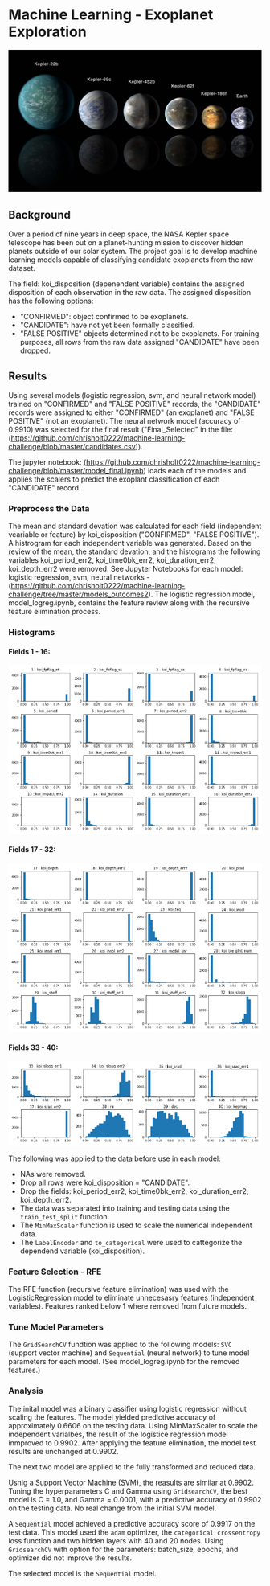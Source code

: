 # Machine Learning - Exoplanet Exploration

![exoplanets.jpg](Images/exoplanets.jpg)

## Background

Over a period of nine years in deep space, the NASA Kepler space telescope has been out on a planet-hunting mission to discover hidden planets outside of our solar system. The project goal is to develop machine learning models capable of classifying candidate exoplanets from the raw dataset.

The field: koi_disposition (depenendent variable) contains the assigned disposition of each observation in the raw data. The assigned disposition has the following options: 
 * "CONFIRMED": object confirmed to be exoplanets.
 * "CANDIDATE": have not yet been formally classified.
 * "FALSE POSITIVE" objects determined not to be exoplanets.
For training purposes, all rows from the raw data assigned "CANDIDATE" have been dropped. 

## Results

Using several models (logistic regression, svm, and neural network model) trained on "CONFIRMED" and "FALSE POSITIVE" records, the "CANDIDATE" records were assigned to either "CONFIRMED" (an exoplanet) and "FALSE POSITIVE" (not an exoplanet). The neural network model (accuracy of 0.9910) was selected for the final result ("Final_Selected" in the file: (https://github.com/chrisholt0222/machine-learning-challenge/blob/master/candidates.csv)).

The jupyter notebook: (https://github.com/chrisholt0222/machine-learning-challenge/blob/master/model_final.ipynb) loads each of the models and applies the scalers to predict the exoplant classification of each "CANDIDATE" record.

### Preprocess the Data

The mean and standard devation was calculated for each field (independent vcariable or feature) by koi_disposition ("CONFIRMED", "FALSE POSITIVE"). A histrogram for each independent variable was generated. Based on the review of the mean, the standard devation, and the histograms the following variables koi_period_err2, koi_time0bk_err2, koi_duration_err2, koi_depth_err2 were removed. See Jupyter Notebooks for each model: logistic regression, svm, neural networks - (https://github.com/chrisholt0222/machine-learning-challenge/tree/master/models_outcomes2). The logistic regression model, model_logreg.ipynb, contains the feature review along with the recursive feature elimination process.

### Histograms

#### Fields 1 - 16:
![Group1.jpg](models_outcomes2/Images/feature_hist_0_15.png)

#### Fields 17 - 32:
![Group2.jpg](models_outcomes2/Images/feature_hist_16_31.png)

#### Fields 33 - 40:
![Group3.jpg](models_outcomes2/Images/feature_hist_32_39.png)

The following was applied to the data before use in each model:
* NAs were removed.
* Drop all rows were koi_disposition = "CANDIDATE".
* Drop the fields: koi_period_err2, koi_time0bk_err2, koi_duration_err2, koi_depth_err2.
* The data was separated into training and testing data using the `train_test_split` function.
* The `MinMaxScaler` function is used to scale the numerical independent data.
* The `LabelEncoder` and `to_categorical` were used to cattegorize the dependend variable (koi_disposition).

### Feature Selection - RFE

The RFE function (recursive feature elimination) was used with the LogisticRegression model to eliminate unnecesasry features (independent variables). Features ranked below 1 where removed from future models. 

### Tune Model Parameters

The `GridSearchCV` fundtion was applied to the following models: `SVC` (support vector machine) and `Sequential` (neural network) to tune model parameters for each model. (See model_logreg.ipynb for the removed features.)

### Analysis

The inital model was a binary classifier using logistic regression without scaling the features. The model yielded predictive accuracy of approximately 0.6606 on the testing data. Using MinMaxScaler to scale the independent varialbes, the result of the logistice regression model inmproved to 0.9902. After applying the feature elimination, the model test results are unchanged at 0.9902.

The next two model are applied to the fully transformed and reduced data. 

Usnig a Support Vector Machine (SVM), the reasults are similar at 0.9902. Tuning the hyperparameters C and Gamma using `GridsearchCV`, the best model is C = 1.0, and Gamma = 0.0001, with a predictive accuracy of 0.9902 on the testing data. No real change from the initial SVM model.

A `Sequential` model achieved a predictive accuracy score of 0.9917 on the test data. This model used the `adam` optimizer, the `categorical crossentropy` loss function and two hidden layers with 40 and 20 nodes. Using `GridsearchCV` with option for the parameters: batch_size, epochs, and optimizer did not improve the results.

The selected model is the `Sequential` model.